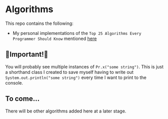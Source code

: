 # Algorithms

This repo contains the following:
- My personal implementations of the `Top 25 Algorithms Every Programmer Should Know` mentioned [here](https://www.techiedelight.com/top-25-algorithms-every-programmer-should-know/)

## 📢Important!📢
You will probably see multiple instances of `Pr.x("some string")`. This is just a shorthand class I created to save myself having to write out `System.out.println("some string")` every time I want to print to the console.

## To come...

There will be other algorithms added here at a later stage.
